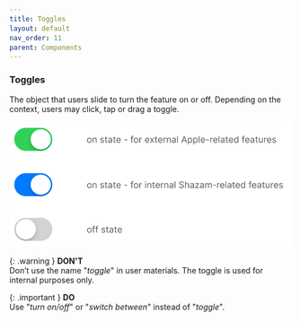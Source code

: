 ```yaml
---
title: Toggles
layout: default
nav_order: 11
parent: Components
---
```


### Toggles

The object that users slide to turn the feature on or off.
Depending on the context, users may click, tap or drag a toggle.

![Toggles explanation](./links/Toggles.PNG)

{: .warning }
**DON'T**  
Don’t use the name "*toggle*" in user materials. The toggle is used for internal purposes only.

{: .important }
**DO**  
Use "*turn on/off*" or "*switch between*" instead of "*toggle*".
